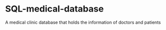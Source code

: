 # SQL-medical-database
A medical clinic database that holds the information of doctors and patients
